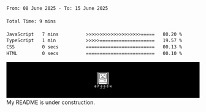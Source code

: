 <!--START_SECTION:waka-->

```txt
From: 08 June 2025 - To: 15 June 2025

Total Time: 9 mins

JavaScript   7 mins          >>>>>>>>>>>>>>>>>>>>=====   80.20 %
TypeScript   1 min           >>>>>====================   19.57 %
CSS          0 secs          =========================   00.13 %
HTML         0 secs          =========================   00.10 %
```

<!--END_SECTION:waka-->

<img src="https://raw.githubusercontent.com/n3xta/image-hosting/main/img/202411032331174.png"/>
My README is under construction. 
